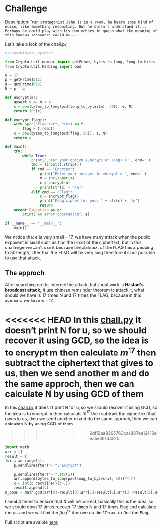 # Challenge

Description: '```Our protagonist John is in a room, he hears some kind of noise, like something resonating. But he doesn't understand it... Perhaps he could play with his own echoes to guess what the meaning of this famous resonance could be...``` 

Let’s take a look of the chall.py

```python
#!/usr/bin/env python3

from Crypto.Util.number import getPrime, bytes_to_long, long_to_bytes
from Crypto.Util.Padding import pad

e = 17
p = getPrime(512)
q = getPrime(512)
N = p * q

def encrypt(m):
    assert 0 <= m < N    
    c = pow(bytes_to_long(pad(long_to_bytes(m), 50)), e, N)
    return int(c)

def encrypt_flag():
    with open("flag.txt", "rb") as f:
        flag = f.read()
    c = pow(bytes_to_long(pad(flag, 50)), e, N)
    return c

def main():
    try:
        while True:
            print("Enter your option (Encrypt or Flag) > ", end='')
            cmd = (input().strip())
            if cmd == "Encrypt":
                print("Enter your integer to encrypt > ", end='')
                m = int(input())
                c = encrypt(m)
                print(str(c) + '\n')
            elif cmd == "Flag":
                c = encrypt_flag()
                print("Flag cipher for you: " + str(c) + '\n')
                return
    except Exception as e:
        print("An error occured:\n", e)

if __name__ == "__main__":
    main()
```

We notice that e is very small = 17, we have many attack when the public exponent is small such as find the i-root of the ciphertext, but in this challenge we can’t use it because the plaintext of the FLAG has a padding to 50 length, after that the FLAG will be very long  therefore it’s not possible to use that attack.

## The approch

After searching on the internet the attack that shoul work is **Håstad's broadcast attack,** it use chinese remainder theorem to attack it, what should we have is 17 times N and 17 times the FLAG, because in this scenario we have e = 17.

<<<<<<< HEAD
In this [chall.py](./chall.py) it doesn’t print N for u, so we should recover it using GCD, so the idea is to encrypt m then calculate $m^{17}$ then subtract the ciphertext that gives to us, then we send another m and do the same approch, then we can calculate N by using GCD of them 
=======
In this [chall.py](http://chall.py) it doesn’t print N for u, so we should recover it using GCD, so the idea is to encrypt m then calculate $m^{17}$ then subtract the ciphertext that gives to us, then we send another m and do the same approch, then we can calculate N by using GCD of them 
>>>>>>> 9df12aa8296763caa887ea12412eea5e39164520

```python
import math
arr = []
result = []
for i in range(4):
	p.sendlineafter("> ","Encrypt")

	p.sendlineafter("> ",str(i))
	arr.append(bytes_to_long(pad(long_to_bytes(i), 50))**17)
	c = int(p.recvline()[:-1])
	result.append(c) 
n_poss = math.gcd(arr[0]-result[0],arr[1]-result[1],arr[2]-result[2],arr[3]-result[3])
```

I send 4 times to ensure that N will be correct, basically this is the idea, so we should open 17 times recover 17 times N and 17 times Flag and calculate the crt and we will find the $flag^{17}$ then we do the 17-root to find the Flag.

Full script are avaible [here](./solve.py)